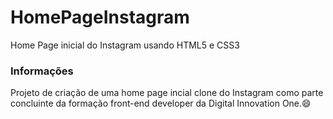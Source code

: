 # HomePageInstagram
Home Page inicial do Instagram usando HTML5 e CSS3

### Informações
Projeto de criação de uma home page incial clone do Instagram como parte concluinte da formação front-end developer da Digital Innovation One.:smile:
